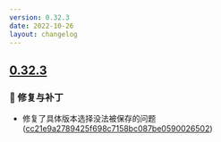 ```yaml
---
version: 0.32.3
date: 2022-10-26
layout: changelog
---
```

## [0.32.3](#0.32.3)
### 🐛 修复与补丁

- 修复了具体版本选择没法被保存的问题 ([cc21e9a2789425f698c7158bc087be0590026502](https://github.com/Voxelum/x-minecraft-launcher/commit/cc21e9a2789425f698c7158bc087be0590026502))